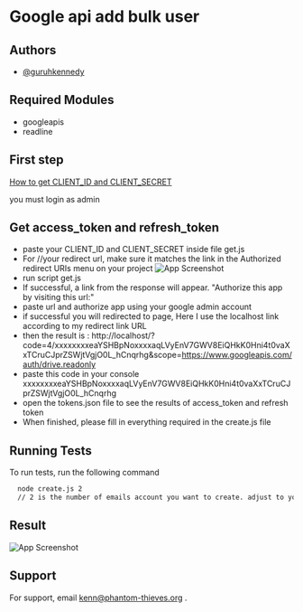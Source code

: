 
# Google api add bulk user


## Authors

- [@guruhkennedy](https://www.github.com/guruhkennedy)


## Required Modules

- googleapis
- readline


## First step

[How to get CLIENT_ID and CLIENT_SECRET](https://www.balbooa.com/help/gridbox-documentation/integrations/other/google-client-id)

you must login as admin



## Get access_token and refresh_token

- paste your CLIENT_ID and CLIENT_SECRET inside file get.js
- For //your redirect url, make sure it matches the link in the Authorized redirect URIs menu on your project 
![App Screenshot](https://i.imgur.com/e72oVbr.png)
- run script get.js
- If successful, a link from the response will appear. "Authorize this app by visiting this url:"
- paste url and authorize app using your google admin account
- if successful you will redirected to page, Here I use the localhost link according to my redirect link URL
- then the result is : http://localhost/?code=4/xxxxxxxxeaYSHBpNoxxxxaqLVyEnV7GWV8EiQHkK0Hni4t0vaXxTCruCJprZSWjtVgjO0L_hCnqrhg&scope=https://www.googleapis.com/auth/drive.readonly
- paste this code in your console xxxxxxxxeaYSHBpNoxxxxaqLVyEnV7GWV8EiQHkK0Hni4t0vaXxTCruCJprZSWjtVgjO0L_hCnqrhg
- open the tokens.json file to see the results of access_token and refresh token
- When finished, please fill in everything required in the create.js file

## Running Tests

To run tests, run the following command

```bash
  node create.js 2
  // 2 is the number of emails account you want to create. adjust to your needs \\
```

## Result
![App Screenshot](https://i.imgur.com/I9FRgPd.png)


## Support

For support, email kenn@phantom-thieves.org .


